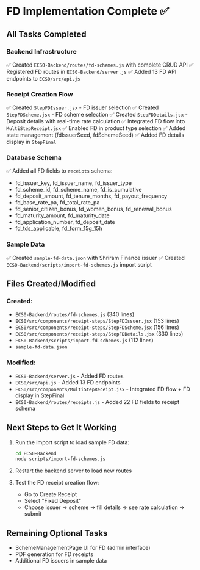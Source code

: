 # FD Implementation Complete ✅

## All Tasks Completed

### Backend Infrastructure
✅ Created `ECS0-Backend/routes/fd-schemes.js` with complete CRUD API
✅ Registered FD routes in `ECS0-Backend/server.js`
✅ Added 13 FD API endpoints to `ECS0/src/api.js`

### Receipt Creation Flow
✅ Created `StepFDIssuer.jsx` - FD issuer selection
✅ Created `StepFDScheme.jsx` - FD scheme selection
✅ Created `StepFDDetails.jsx` - Deposit details with real-time rate calculation
✅ Integrated FD flow into `MultiStepReceipt.jsx`
✅ Enabled FD in product type selection
✅ Added state management (fdIssuerSeed, fdSchemeSeed)
✅ Added FD details display in `StepFinal`

### Database Schema
✅ Added all FD fields to `receipts` schema:
- fd_issuer_key, fd_issuer_name, fd_issuer_type
- fd_scheme_id, fd_scheme_name, fd_is_cumulative
- fd_deposit_amount, fd_tenure_months, fd_payout_frequency
- fd_base_rate_pa, fd_total_rate_pa
- fd_senior_citizen_bonus, fd_women_bonus, fd_renewal_bonus
- fd_maturity_amount, fd_maturity_date
- fd_application_number, fd_deposit_date
- fd_tds_applicable, fd_form_15g_15h

### Sample Data
✅ Created `sample-fd-data.json` with Shriram Finance issuer
✅ Created `ECS0-Backend/scripts/import-fd-schemes.js` import script

## Files Created/Modified

### Created:
- `ECS0-Backend/routes/fd-schemes.js` (340 lines)
- `ECS0/src/components/receipt-steps/StepFDIssuer.jsx` (153 lines)
- `ECS0/src/components/receipt-steps/StepFDScheme.jsx` (156 lines)
- `ECS0/src/components/receipt-steps/StepFDDetails.jsx` (330 lines)
- `ECS0-Backend/scripts/import-fd-schemes.js` (112 lines)
- `sample-fd-data.json`

### Modified:
- `ECS0-Backend/server.js` - Added FD routes
- `ECS0/src/api.js` - Added 13 FD endpoints
- `ECS0/src/components/MultiStepReceipt.jsx` - Integrated FD flow + FD display in StepFinal
- `ECS0-Backend/routes/receipts.js` - Added 22 FD fields to receipt schema

## Next Steps to Get It Working

1. Run the import script to load sample FD data:
   ```bash
   cd ECS0-Backend
   node scripts/import-fd-schemes.js
   ```

2. Restart the backend server to load new routes

3. Test the FD receipt creation flow:
   - Go to Create Receipt
   - Select "Fixed Deposit"
   - Choose issuer → scheme → fill details → see rate calculation → submit

## Remaining Optional Tasks
- SchemeManagementPage UI for FD (admin interface)
- PDF generation for FD receipts
- Additional FD issuers in sample data

